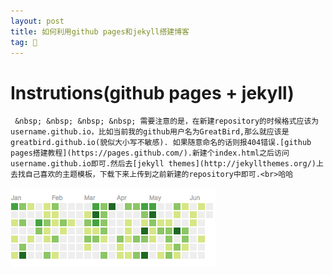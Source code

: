 ```yaml
---
layout: post
title: 如何利用github pages和jekyll搭建博客
tag: 🍞
---
```


# Instrutions(github pages + jekyll)
     &nbsp; &nbsp; &nbsp; &nbsp; 需要注意的是，在新建repository的时候格式应该为username.github.io，比如当前我的github用户名为GreatBird,那么就应该是greatbird.github.io(貌似大小写不敏感). 如果随意命名的话则报404错误.[github pages搭建教程](https://pages.github.com/).新建个index.html之后访问username.github.io即可.然后去[jekyll themes](http://jekyllthemes.org/)上去找自己喜欢的主题模板，下载下来上传到之前新建的repository中即可.<br>哈哈

![contributions](/assets/img/lol-contributions.png)

